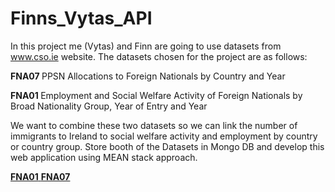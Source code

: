 # Finns_Vytas_API

In this project me (Vytas) and Finn are going to use datasets from www.cso.ie website.
The datasets chosen for the project are as follows:


<b>FNA07 </b> PPSN Allocations to Foreign Nationals by Country and Year 

<b>FNA01 </b> Employment and Social Welfare Activity of Foreign Nationals by Broad Nationality Group, Year of Entry and Year


We want to combine these two datasets so we can link the number of immigrants to Ireland to social welfare activity and employment by country or country group. Store booth of the Datasets in Mongo DB and develop this web application using MEAN stack approach.

<a href="http://cso.ie/webserviceclient/DatasetDetails.aspx?id=FNA01"><strong>FNA01</strong>
<a href="http://cso.ie/webserviceclient/DatasetDetails.aspx?id=FNA07/"><strong>FNA07</strong>


